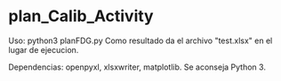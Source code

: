 # plan_Calib_Activity

Uso: python3 planFDG.py
Como resultado da el archivo "test.xlsx" en el lugar de ejecucion.

Dependencias: openpyxl, xlsxwriter, matplotlib.
Se aconseja Python 3.
